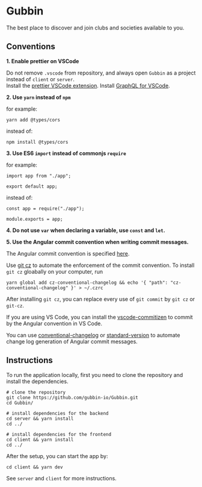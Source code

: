 # Gubbin

The best place to discover and join clubs and societies available to you.

## Conventions

**1. Enable prettier on VSCode**

Do not remove `.vscode` from repository, and always open `Gubbin` as a project instead of `client` or `server`.\
Install the [prettier VSCode extension](https://prettier.io/docs/en/editors.html).
Install [GraphQL for VSCode](https://marketplace.visualstudio.com/items?itemName=kumar-harsh.graphql-for-vscode).

**2. Use `yarn` instead of `npm`**

for example:

```
yarn add @types/cors
```

instead of:

```
npm install @types/cors
```

**3. Use ES6 `import` instead of commonjs `require`**

for example:

```
import app from "./app";

export default app;
```

instead of:

```
const app = require("./app");

module.exports = app;
```

**4. Do not use `var` when declaring a variable, use `const` and `let`.**


**5. Use the Angular commit convention when writing commit messages.**

The Angular commit convention is specified [here](https://github.com/angular/angular/blob/master/CONTRIBUTING.md#-commit-message-format).

Use [git cz](https://github.com/commitizen/cz-cli) to automate the enforcement of the commit convention. 
To install `git cz` gloabally on your computer, run
```
yarn global add cz-conventional-changelog && echo '{ "path": "cz-conventional-changelog" }' > ~/.czrc
```
After installing `git cz`, you can replace every use of `git commit` by `git cz` or `git-cz`.

If you are using VS Code, you can install the [vscode-commitizen](https://marketplace.visualstudio.com/items?itemName=KnisterPeter.vscode-commitizen) to commit by the Angular convention in VS Code.

You can use [conventional-changelog](https://github.com/conventional-changelog/conventional-changelog) or [standard-version](https://github.com/conventional-changelog/standard-version) to automate change log generation of Angular commit messages.

## Instructions

To run the application locally, first you need to clone the repository and install the dependencies.

```
# clone the repository
git clone https://github.com/gubbin-io/Gubbin.git
cd Gubbin/

# install dependencies for the backend
cd server && yarn install
cd ../

# install dependencies for the frontend
cd client && yarn install
cd ../
```

After the setup, you can start the app by:

```
cd client && yarn dev
```

See `server` and `client` for more instructions.
